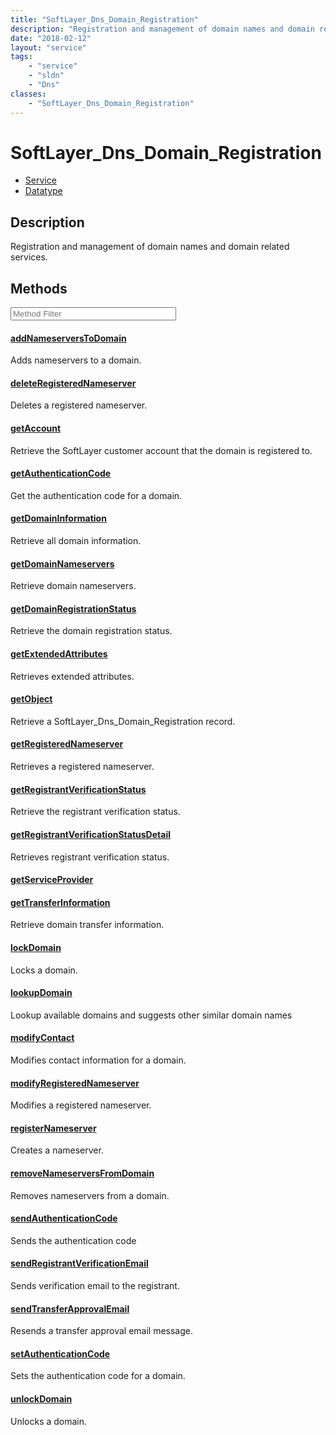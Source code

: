 ```yaml
---
title: "SoftLayer_Dns_Domain_Registration"
description: "Registration and management of domain names and domain related services."
date: "2018-02-12"
layout: "service"
tags:
    - "service"
    - "sldn"
    - "Dns"
classes:
    - "SoftLayer_Dns_Domain_Registration"
---
```

# SoftLayer_Dns_Domain_Registration
<div id='service-datatype'>
    <ul id='sldn-reference-tabs'>
    <li id='service'> <a href='/reference/services/SoftLayer_Dns_Domain_Registration' >Service</a></li>    <li id='datatype'> <a href='/reference/datatypes/SoftLayer_Dns_Domain_Registration' >Datatype</a></li>
    </ul>
</div>

## Description


Registration and management of domain names and domain related services. 



        
<div id="properties" class="content service-content">

## Methods

<div class="view-filters">
    <div class="clearfix">
        <div class="search-input-box">
            <input placeholder="Method Filter" onkeyup="titleSearch(inputId='edit-combine', divId='method-div', elementClass='method-row')" 
                type="text" id="edit-combine" value="" size="30" maxlength="128" class="form-text">
        </div>
    </div>
</div>

<div id="method-div">

<div class="method-row">

#### [addNameserversToDomain](/reference/services/SoftLayer_Dns_Domain_Registration/addNameserversToDomain)
Adds nameservers to a domain.

</div>

<div class="method-row">

#### [deleteRegisteredNameserver](/reference/services/SoftLayer_Dns_Domain_Registration/deleteRegisteredNameserver)
Deletes a registered nameserver.

</div>

<div class="method-row">

#### [getAccount](/reference/services/SoftLayer_Dns_Domain_Registration/getAccount)
Retrieve the SoftLayer customer account that the domain is registered to.

</div>

<div class="method-row">

#### [getAuthenticationCode](/reference/services/SoftLayer_Dns_Domain_Registration/getAuthenticationCode)
Get the authentication code for a domain.

</div>

<div class="method-row">

#### [getDomainInformation](/reference/services/SoftLayer_Dns_Domain_Registration/getDomainInformation)
Retrieve all domain information.

</div>

<div class="method-row">

#### [getDomainNameservers](/reference/services/SoftLayer_Dns_Domain_Registration/getDomainNameservers)
Retrieve domain nameservers.

</div>

<div class="method-row">

#### [getDomainRegistrationStatus](/reference/services/SoftLayer_Dns_Domain_Registration/getDomainRegistrationStatus)
Retrieve the domain registration status.

</div>

<div class="method-row">

#### [getExtendedAttributes](/reference/services/SoftLayer_Dns_Domain_Registration/getExtendedAttributes)
Retrieves extended attributes.

</div>

<div class="method-row">

#### [getObject](/reference/services/SoftLayer_Dns_Domain_Registration/getObject)
Retrieve a SoftLayer_Dns_Domain_Registration record.

</div>

<div class="method-row">

#### [getRegisteredNameserver](/reference/services/SoftLayer_Dns_Domain_Registration/getRegisteredNameserver)
Retrieves a registered nameserver.

</div>

<div class="method-row">

#### [getRegistrantVerificationStatus](/reference/services/SoftLayer_Dns_Domain_Registration/getRegistrantVerificationStatus)
Retrieve the registrant verification status.

</div>

<div class="method-row">

#### [getRegistrantVerificationStatusDetail](/reference/services/SoftLayer_Dns_Domain_Registration/getRegistrantVerificationStatusDetail)
Retrieves registrant verification status.

</div>

<div class="method-row">

#### [getServiceProvider](/reference/services/SoftLayer_Dns_Domain_Registration/getServiceProvider)


</div>

<div class="method-row">

#### [getTransferInformation](/reference/services/SoftLayer_Dns_Domain_Registration/getTransferInformation)
Retrieve domain transfer information.

</div>

<div class="method-row">

#### [lockDomain](/reference/services/SoftLayer_Dns_Domain_Registration/lockDomain)
Locks a domain.

</div>

<div class="method-row">

#### [lookupDomain](/reference/services/SoftLayer_Dns_Domain_Registration/lookupDomain)
Lookup available domains and suggests other similar domain names

</div>

<div class="method-row">

#### [modifyContact](/reference/services/SoftLayer_Dns_Domain_Registration/modifyContact)
Modifies contact information for a domain.

</div>

<div class="method-row">

#### [modifyRegisteredNameserver](/reference/services/SoftLayer_Dns_Domain_Registration/modifyRegisteredNameserver)
Modifies a registered nameserver.

</div>

<div class="method-row">

#### [registerNameserver](/reference/services/SoftLayer_Dns_Domain_Registration/registerNameserver)
Creates a nameserver.

</div>

<div class="method-row">

#### [removeNameserversFromDomain](/reference/services/SoftLayer_Dns_Domain_Registration/removeNameserversFromDomain)
Removes nameservers from a domain.

</div>

<div class="method-row">

#### [sendAuthenticationCode](/reference/services/SoftLayer_Dns_Domain_Registration/sendAuthenticationCode)
Sends the authentication code

</div>

<div class="method-row">

#### [sendRegistrantVerificationEmail](/reference/services/SoftLayer_Dns_Domain_Registration/sendRegistrantVerificationEmail)
Sends verification email to the registrant.

</div>

<div class="method-row">

#### [sendTransferApprovalEmail](/reference/services/SoftLayer_Dns_Domain_Registration/sendTransferApprovalEmail)
Resends a transfer approval email message.

</div>

<div class="method-row">

#### [setAuthenticationCode](/reference/services/SoftLayer_Dns_Domain_Registration/setAuthenticationCode)
Sets the authentication code for a domain.

</div>

<div class="method-row">

#### [unlockDomain](/reference/services/SoftLayer_Dns_Domain_Registration/unlockDomain)
Unlocks a domain.

</div>
</div>

</div>

